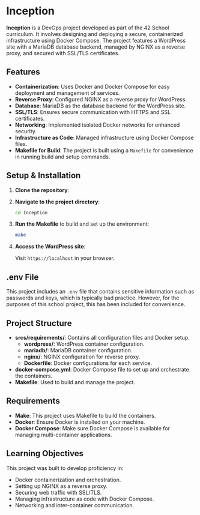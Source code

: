 # Inception

**Inception** is a DevOps project developed as part of the 42 School curriculum. It involves designing and deploying a secure, containerized infrastructure using Docker Compose. The project features a WordPress site with a MariaDB database backend, managed by NGINX as a reverse proxy, and secured with SSL/TLS certificates.

## Features

- **Containerization**: Uses Docker and Docker Compose for easy deployment and management of services.
- **Reverse Proxy**: Configured NGINX as a reverse proxy for WordPress.
- **Database**: MariaDB as the database backend for the WordPress site.
- **SSL/TLS**: Ensures secure communication with HTTPS and SSL certificates.
- **Networking**: Implemented isolated Docker networks for enhanced security.
- **Infrastructure as Code**: Managed infrastructure using Docker Compose files.
- **Makefile for Build**: The project is built using a `Makefile` for convenience in running build and setup commands.

## Setup & Installation

1. **Clone the repository**:
2. **Navigate to the project directory**:

   ```bash
   cd Inception
   ```

3. **Run the Makefile** to build and set up the environment:

   ```bash
   make
   ```

4. **Access the WordPress site**:

   Visit `https://localhost` in your browser.

## .env File

This project includes an `.env` file that contains sensitive information such as passwords and keys, which is typically bad practice. However, for the purposes of this school project, this has been included for convenience.

## Project Structure

- **srcs/requirements/**: Contains all configuration files and Docker setup.
  - **wordpress/**: WordPress container configuration.
  - **mariadb/**: MariaDB container configuration.
  - **nginx/**: NGINX configuration for reverse proxy.
  - **Dockerfile**: Docker configurations for each service.
- **docker-compose.yml**: Docker Compose file to set up and orchestrate the containers.
- **Makefile**: Used to build and manage the project.

## Requirements

- **Make**: This project uses Makefile to build the containers.
- **Docker**: Ensure Docker is installed on your machine.
- **Docker Compose**: Make sure Docker Compose is available for managing multi-container applications.

## Learning Objectives

This project was built to develop proficiency in:

- Docker containerization and orchestration.
- Setting up NGINX as a reverse proxy.
- Securing web traffic with SSL/TLS.
- Managing infrastructure as code with Docker Compose.
- Networking and inter-container communication.
